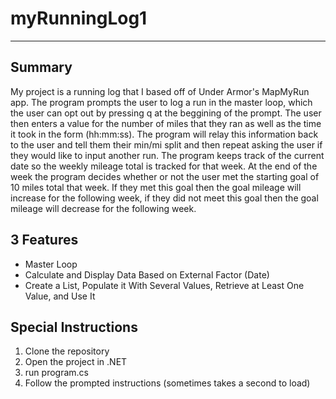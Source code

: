 # myRunningLog1
---
## Summary
My project is a running log that I based off of Under Armor's MapMyRun app. The program prompts the user to log a run in the master loop, which the user can opt out by pressing q at the beggining of the prompt. The user then enters a value for the number of miles that they ran as well as the time it took in the form (hh:mm:ss). The program will relay this information back to the user and tell them their min/mi split and then repeat asking the user if they would like to input another run. The program keeps track of the current date so the weekly mileage total is tracked for that week. At the end of the week the program decides whether or not the user met the starting goal of 10 miles total that week. If they met this goal then the goal mileage will increase for the following week, if they did not meet this goal then the goal mileage will decrease for the following week.
## 3 Features
- Master Loop
- Calculate and Display Data Based on External Factor (Date)
- Create a List, Populate it With Several Values, Retrieve at Least One Value, and Use It
## Special Instructions
1) Clone the repository
2) Open the project in .NET
3) run program.cs
4) Follow the prompted instructions (sometimes takes a second to load)
